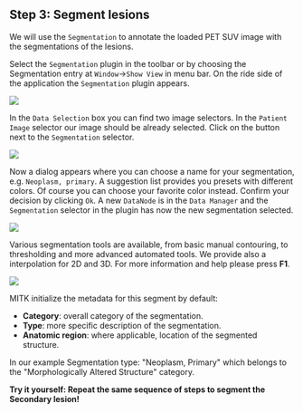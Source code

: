 ## Step 3: Segment lesions

We will use the `Segmentation` to annotate the loaded PET SUV image with the segmentations of the lesions.

Select the `Segmentation` plugin in the toolbar or by choosing the Segmentation entry at `Window`->`Show View` in menu bar. On the ride side of the application the `Segmentation` plugin appears.

![](/gitbook/assets/MITK/mitk-open-segmentation-plugin.png)

In the `Data Selection` box you can find two image selectors. In the `Patient Image` selector our image should be already selected. Click on the button next to the `Segmentation` selector.

![](/gitbook/assets/MITK/mitk-create-new-seg.png)

Now a dialog appears where you can choose a name for your segmentation, e.g. `Neoplasm, primary`. A suggestion list provides you presets with different colors. Of course you can choose your favorite color instead. Confirm your decision by clicking `Ok`. A new `DataNode` is in the `Data Manager` and the `Segmentation` selector in the plugin has now the new segmentation selected.

![](/gitbook/assets/MITK/mitk-new-seg-dialog.png)

Various segmentation tools are available, from basic manual contouring, to thresholding and more advanced automated tools. We provide also a interpolation for 2D and 3D. For more information and help please press **F1**.

![](/gitbook/assets/MITK/mitk-segmentation-tools.png)

MITK initialize the metadata for this segment by default:
* **Category**: overall category of the segmentation.
* **Type**: more specific description of the segmentation.
* **Anatomic region**: where applicable, location of the segmented structure.

In our example Segmentation type: "Neoplasm, Primary" which belongs to the "Morphologically Altered Structure" category.

**Try it yourself: Repeat the same sequence of steps to segment the Secondary lesion!**
